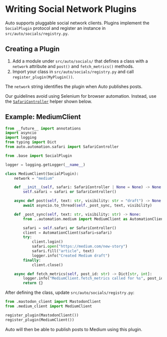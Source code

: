 # Writing Social Network Plugins

Auto supports pluggable social network clients. Plugins implement the
`SocialPlugin` protocol and register an instance in
`src/auto/socials/registry.py`.

## Creating a Plugin

1. Add a module under `src/auto/socials/` that defines a class with
   a ``network`` attribute and ``post()`` and ``fetch_metrics()`` methods.
2. Import your class in `src/auto/socials/registry.py` and call
   ``register_plugin(MyPlugin())``.

The ``network`` string identifies the plugin when Auto publishes posts.

Our guidelines avoid using Selenium for browser automation. Instead, use the
[`SafariController`](../src/auto/automation/safari.py) helper shown below.

## Example: MediumClient

```python
from __future__ import annotations
import asyncio
import logging
from typing import Dict
from auto.automation.safari import SafariController

from .base import SocialPlugin

logger = logging.getLogger(__name__)

class MediumClient(SocialPlugin):
    network = "medium"

    def __init__(self, safari: SafariController | None = None) -> None:
        self.safari = safari or SafariController()

    async def post(self, text: str, visibility: str = "draft") -> None:
        await asyncio.to_thread(self._post_sync, text, visibility)

    def _post_sync(self, text: str, visibility: str) -> None:
        from ..automation.medium import MediumClient as AutomationClient

        safari = self.safari or SafariController()
        client = AutomationClient(safari=safari)
        try:
            client.login()
            safari.open("https://medium.com/new-story")
            safari.fill("article", text)
            logger.info("Created Medium draft")
        finally:
            client.close()

    async def fetch_metrics(self, post_id: str) -> Dict[str, int]:
        logger.info("MediumClient.fetch_metrics called for %s", post_id)
        return {}
```

After defining the class, update `src/auto/socials/registry.py`:

```python
from .mastodon_client import MastodonClient
from .medium_client import MediumClient

register_plugin(MastodonClient())
register_plugin(MediumClient())
```

Auto will then be able to publish posts to Medium using this plugin.
